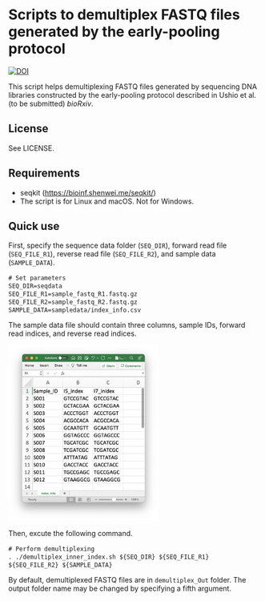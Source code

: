 # Scripts to demultiplex FASTQ files generated by the early-pooling protocol
[![DOI](https://zenodo.org/badge/458201868.svg)](https://zenodo.org/badge/latestdoi/458201868)

This script helps demultiplexing FASTQ files generated by sequencing DNA libraries constructed by the early-pooling protocol described in Ushio et al. (to be submitted) _bioRxiv_.

## License
See LICENSE.

## Requirements
- seqkit (https://bioinf.shenwei.me/seqkit/)
- The script is for Linux and macOS. Not for Windows.

## Quick use
First, specify the sequence data folder (`SEQ_DIR`), forward read file (`SEQ_FILE_R1`), reverse read file (`SEQ_FILE_R2`), and sample data (`SAMPLE_DATA`).

```
# Set parameters
SEQ_DIR=seqdata
SEQ_FILE_R1=sample_fastq_R1.fastq.gz
SEQ_FILE_R2=sample_fastq_R2.fastq.gz
SAMPLE_DATA=sampledata/index_info.csv
```

The sample data file should contain three columns, sample IDs, forward read indices, and reverse read indices.


<img src="sampledata_structure/sampledata_structure.png" width="300px">


Then, excute the following command.
```
# Perform demultiplexing
. ./demultiplex_inner_index.sh ${SEQ_DIR} ${SEQ_FILE_R1} ${SEQ_FILE_R2} ${SAMPLE_DATA}
```

By default, demultiplexed FASTQ files are in `demultiplex_Out` folder. The output folder name may be changed by specifying a fifth argument.
